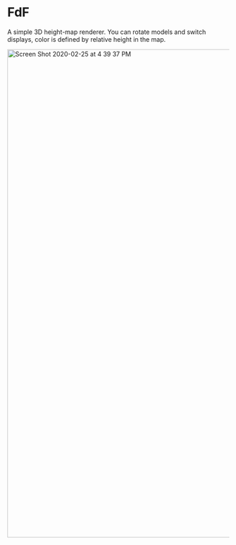 # FdF

A simple 3D height-map renderer. You can rotate models and switch displays, color is defined by
relative height in the map.

<img width="1105" alt="Screen Shot 2020-02-25 at 4 39 37 PM" src="https://user-images.githubusercontent.com/57093721/75257338-7c26ba80-57ed-11ea-9c12-0794bc80f550.png">
